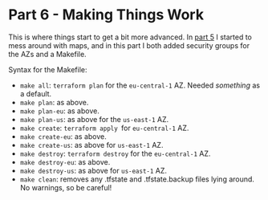 # Part 6 - Making Things Work

This is where things start to get a bit more advanced. In [part 5](../5-outputs) I started to mess around with maps, and in this part I both added security groups for the AZs and a Makefile.

Syntax for the Makefile:
* `make all`: `terraform plan` for the `eu-central-1` AZ. Needed _something_ as a default.
* `make plan`: as above.
* `make plan-eu`: as above.
* `make plan-us`: as above for the `us-east-1` AZ.
* `make create`: `terraform apply `for `eu-central-1` AZ.
* `make create-eu`: as above.
* `make create-us`: as above for `us-east-1` AZ.
* `make destroy`: `terraform destroy` for the `eu-central-1` AZ.
* `make destroy-eu`: as above.
* `make destroy-us`: as above for `us-east-1` AZ.
* `make clean`: removes any .tfstate and .tfstate.backup files lying around. No warnings, so be careful!
